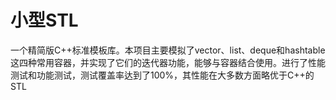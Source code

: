 # 小型STL
一个精简版C++标准模板库。本项目主要模拟了vector、list、deque和hashtable这四种常用容器，并实现了它们的迭代器功能，能够与容器结合使用。进行了性能测试和功能测试，测试覆盖率达到了100%，其性能在大多数方面略优于C++的STL

